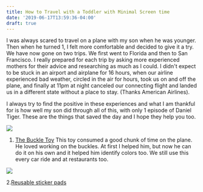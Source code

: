 ```yaml
---
title: How to Travel with a Toddler with Minimal Screen time
date: '2019-06-17T13:59:36-04:00'
draft: true
---
```

I was always scared to travel on a plane with my son when he was younger. Then when he turned 1, I felt more comfortable and decided to give it a try. We have now gone on two trips. We first went to Florida and then to San Francisco. I really prepared for each trip by asking more experienced mothers for their advice and researching as much as I could. I didn't expect to be stuck in an airport and airplane for 16 hours, when our airline experienced bad weather, circled in the air for hours, took us on and off the plane, and finally at 11pm at night canceled our connecting flight and landed us in a different state without a place to stay. (Thanks American Airlines).

I always try to find the positive in these experiences and what I am thankful for is how well my son did through all of this, with only 1 episode of Daniel Tiger. These are the things that saved the day and I hope they help you too.

<a href="https://www.amazon.com/Buckle-Toys-Bongo-Learning-Childrens/dp/B01D3WY1FQ/ref=as_li_ss_il?keywords=buckle+toy&qid=1560794957&s=gateway&sr=8-3&linkCode=li2&tag=lifepoints02-20&linkId=c30e1d6f796f2ecf78e5ea82524fa6d1" target="_blank"><img border="0" src="//ws-na.amazon-adsystem.com/widgets/q?_encoding=UTF8&ASIN=B01D3WY1FQ&Format=_SL160_&ID=AsinImage&MarketPlace=US&ServiceVersion=20070822&WS=1&tag=lifepoints02-20" ></a><img src="https://ir-na.amazon-adsystem.com/e/ir?t=lifepoints02-20&l=li2&o=1&a=B01D3WY1FQ" width="1" height="1" border="0" alt="" style="border:none !important; margin:0px !important;" />

1. [The Buckle Toy](https://amzn.to/2KXA1by) This toy consumed a good chunk of time on the plane. He loved working on the buckles. At first I helped him, but now he can do it on his own and it helped him identify colors too. We still use this every car ride and at restaurants too. 

<a href="https://www.amazon.com/Melissa-Doug-Reusable-Savanna-Sticker/dp/B01N0M7SP3/ref=as_li_ss_il?keywords=Melissa+and+Doug+stickers&pd_rd_i=B01N0M7SP3&pd_rd_r=5ed5a089-29d8-4755-bda3-106614a033b4&pd_rd_w=nV86N&pd_rd_wg=XMo9c&pf_rd_p=91b604bb-c371-4573-970f-bed68a552852&pf_rd_r=EJENHNH72PW10F3YAFP1&qid=1560795125&s=gateway&linkCode=li2&tag=lifepoints02-20&linkId=96e46abf02bb2f60bc91a16a5ad51a14" target="_blank"><img border="0" src="//ws-na.amazon-adsystem.com/widgets/q?_encoding=UTF8&ASIN=B01N0M7SP3&Format=_SL160_&ID=AsinImage&MarketPlace=US&ServiceVersion=20070822&WS=1&tag=lifepoints02-20" ></a><img src="https://ir-na.amazon-adsystem.com/e/ir?t=lifepoints02-20&l=li2&o=1&a=B01N0M7SP3" width="1" height="1" border="0" alt="" style="border:none !important; margin:0px !important;" />

2.[Reusable sticker pads](https://amzn.to/2ZsROvh)
